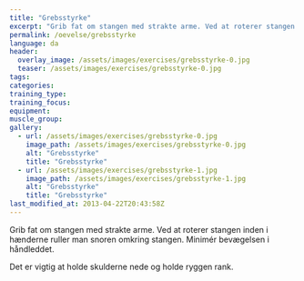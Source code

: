 ```yaml
---
title: "Grebsstyrke"
excerpt: "Grib fat om stangen med strakte arme. Ved at roterer stangen inden i hænderne ruller man snoren omkring stangen. Minimér bevægelsen i håndleddet."
permalink: /oevelse/grebsstyrke
language: da
header:
  overlay_image: /assets/images/exercises/grebsstyrke-0.jpg
  teaser: /assets/images/exercises/grebsstyrke-0.jpg
tags:
categories:
training_type: 
training_focus: 
equipment:
muscle_group:
gallery:
  - url: /assets/images/exercises/grebsstyrke-0.jpg
    image_path: /assets/images/exercises/grebsstyrke-0.jpg
    alt: "Grebsstyrke"
    title: "Grebsstyrke"
  - url: /assets/images/exercises/grebsstyrke-1.jpg
    image_path: /assets/images/exercises/grebsstyrke-1.jpg
    alt: "Grebsstyrke"
    title: "Grebsstyrke"
last_modified_at: 2013-04-22T20:43:58Z
---
```


Grib fat om stangen med strakte arme. Ved at roterer stangen inden i hænderne ruller man snoren omkring stangen. Minimér bevægelsen i håndleddet.

Det er vigtig at holde skulderne nede og holde ryggen rank.
